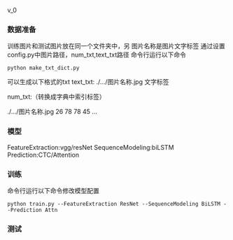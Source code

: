 v_0
### 数据准备
训练图片和测试图片放在同一个文件夹中，另 图片名称是图片文字标签
通过设置config.py中图片路径，num_txt,text_txt路径
命令行运行以下命令
```
python make_txt_dict.py 
```
可以生成以下格式的txt
text_txt:
./.../图片名称.jpg 文字标签

num_txt:（转换成字典中索引标签）

./.../图片名称.jpg 26 78 78 45 ...

### 模型
FeatureExtraction:vgg/resNet
SequenceModeling:biLSTM
Prediction:CTC/Attention

### 训练
命令行运行以下命令修改模型配置
```
python train.py --FeatureExtraction ResNet --SequenceModeling BiLSTM --Prediction Attn
```

### 测试

